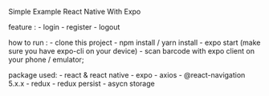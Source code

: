 Simple Example React Native With Expo

feature : 
    - login
    - register
    - logout

how to run : 
    - clone this project
    - npm install / yarn install
    - expo start (make sure you have expo-cli on your device)
    - scan barcode with expo client on your phone / emulator;


package used: 
    - react & react native
    - expo
    - axios 
    - @react-navigation 5.x.x
    - redux
    - redux persist
    - asycn storage